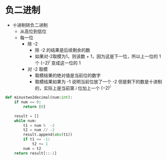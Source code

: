 # 负二进制

- 十进制转负二进制
  - 从高位到低位
  - 每一位
    - 除 -2
      - 除 -2 的结果是后续剩余的数
      - 如果对-2取模为1，则该数 + 1，因为这是下一位，所以上一位的 1 个 $(-2)^i$ 变成这一位的 1
    - 对 -2 取模
      - 取模结果的绝对值是当前位的数字
      - 取模结果如果为 -1 说明当前位放了一个 -2 但是剩下的数是十进制的，实际上是当前第 $i$ 位加上一个 $(-2)^i$

```python
def minustwo2decimal(num:int):
    if num == 0:
        return [0]
    
    result = []
    while num:
        t1 = num %  -2
        t2 = num // -2
        result.append(abs(t1))
        if t1 == -1:
            t2 += 1
        num = t2
    return result[::-1]
```

